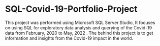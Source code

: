 # SQL-Covid-19-Portfolio-Project
This project was performed using Microsoft SQL Server Studio, It focuses on using SQL for exploratory data analysis and querying of the Covid-19 data from February, 2020 to May, 2022 . The behind this project is to get information and insights from the Covid-19 impact in the world.
